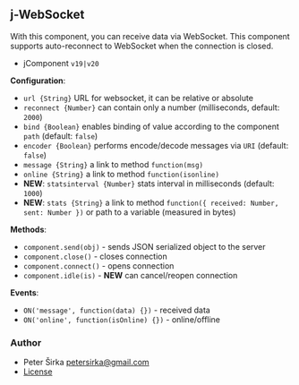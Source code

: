 ## j-WebSocket

With this component, you can receive data via WebSocket. This component supports auto-reconnect to WebSocket when the connection is closed.

- jComponent `v19|v20`

__Configuration__:

- `url {String}` URL for websocket, it can be relative or absolute
- `reconnect {Number}` can contain only a number (milliseconds, default: `2000`)
- `bind {Boolean}` enables binding of value according to the component `path` (default: `false`)
- `encoder {Boolean}` performs encode/decode messages via `URI` (default: `false`)
- `message {String}` a link to method `function(msg)`
- `online {String}` a link to method `function(isonline)`
- __NEW__: `statsinterval {Number}` stats interval in milliseconds (default: `1000`)
- __NEW__: `stats {String}` a link to method `function({ received: Number, sent: Number })` or path to a variable (measured in bytes)

__Methods__:

- `component.send(obj)` - sends JSON serialized object to the server
- `component.close()` - closes connection
- `component.connect()` - opens connection
- `component.idle(is)` - __NEW__ can cancel/reopen connection

__Events__:

- `ON('message', function(data) {})` - received data
- `ON('online', function(isOnline) {})` - online/offline

### Author

- Peter Širka <petersirka@gmail.com>
- [License](https://www.totaljs.com/license/)